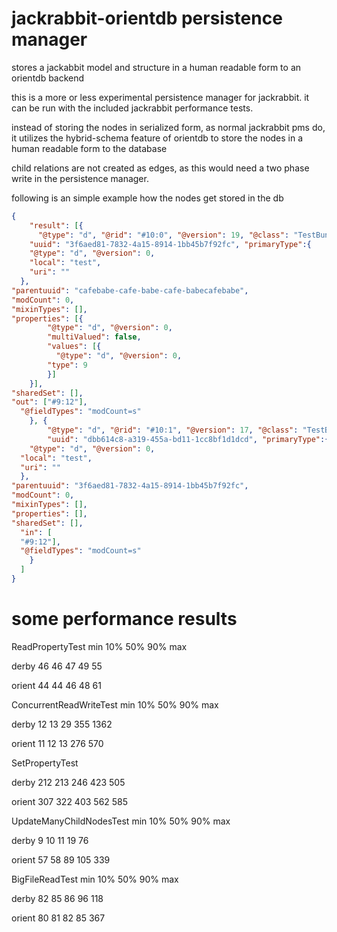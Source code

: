 jackrabbit-orientdb persistence manager
=======================================

stores a jackabbit model and structure in a human readable form to an orientdb backend

this is a more or less experimental persistence manager for jackrabbit. 
it can be run with the included jackrabbit performance tests.


instead of storing the nodes in serialized form, as normal jackrabbit pms do,
it utilizes the hybrid-schema feature of orientdb to store the nodes in a human readable form to the database

child relations are not created as edges, as this would need a two phase write in the persistence manager.


following is an simple example how the nodes get stored in the db

```json
{
    "result": [{
      "@type": "d", "@rid": "#10:0", "@version": 19, "@class": "TestBundle",
    "uuid": "3f6aed81-7832-4a15-8914-1bb45b7f92fc", "primaryType":{
    "@type": "d", "@version": 0,
    "local": "test",
    "uri": ""
  },
"parentuuid": "cafebabe-cafe-babe-cafe-babecafebabe",
"modCount": 0,
"mixinTypes": [],
"properties": [{
        "@type": "d", "@version": 0,
        "multiValued": false,
        "values": [{
          "@type": "d", "@version": 0,
        "type": 9
        }]
    }],
"sharedSet": [],
"out": ["#9:12"],
  "@fieldTypes": "modCount=s"
    }, {
        "@type": "d", "@rid": "#10:1", "@version": 17, "@class": "TestBundle",
        "uuid": "dbb614c8-a319-455a-bd11-1cc8bf1d1dcd", "primaryType":{
    "@type": "d", "@version": 0,
  "local": "test",
  "uri": ""
  },
"parentuuid": "3f6aed81-7832-4a15-8914-1bb45b7f92fc",
"modCount": 0,
"mixinTypes": [],
"properties": [],
"sharedSet": [],
  "in": [
  "#9:12"],
  "@fieldTypes": "modCount=s"
    }
  ]
}
```

some performance results
========================
ReadPropertyTest                       min     10%     50%     90%     max

derby                                     46      46      47      49      55

orient                                    44      44      46      48      61

ConcurrentReadWriteTest                min     10%     50%     90%     max

derby                                     12      13      29     355    1362

orient                                    11      12      13     276     570

SetPropertyTest    

derby                                    212     213     246     423     505

orient                                   307     322     403     562     585

UpdateManyChildNodesTest               min     10%     50%     90%     max

derby                                      9      10      11      19      76

orient                                    57      58      89     105     339

BigFileReadTest                        min     10%     50%     90%     max

derby                                     82      85      86      96     118

orient                                    80      81      82      85     367